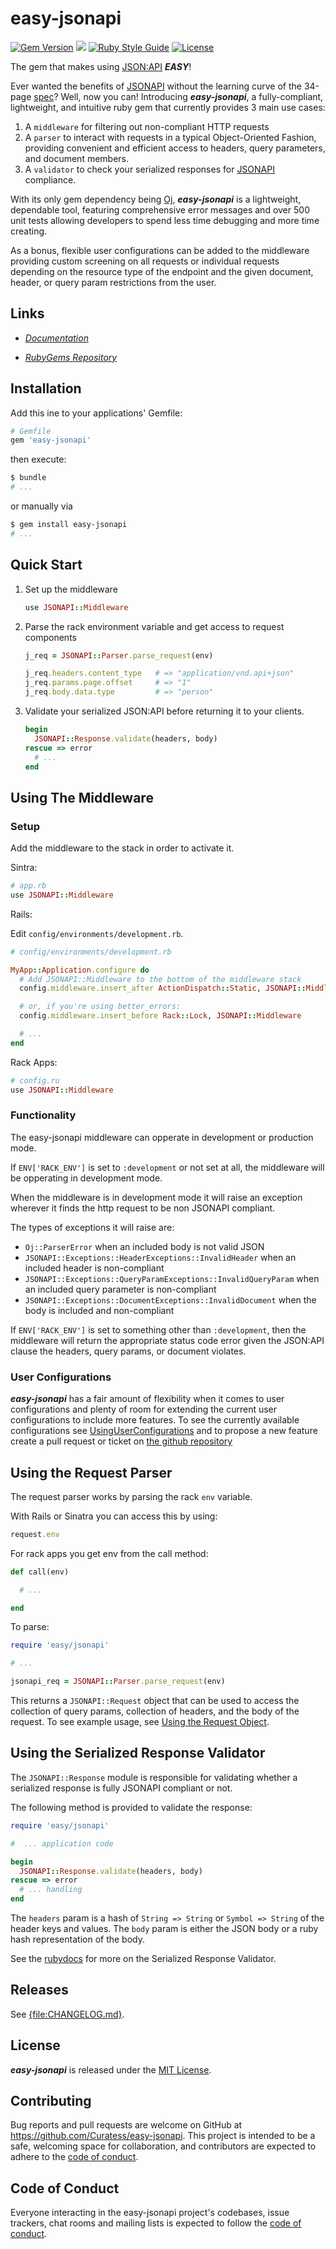 <!--
# @markup markdown
# @title README
-->

# easy-jsonapi

[![Gem Version](https://badge.fury.io/rb/easy-jsonapi.svg)](https://badge.fury.io/rb/easy-jsonapi)
![](https://ruby-gem-downloads-badge.herokuapp.com/easy-jsonapi?type=total&color=brightgreen)
[![Ruby Style Guide](https://img.shields.io/badge/code_style-rubocop-brightgreen.svg)](https://github.com/rubocop/rubocop)
[![License](https://img.shields.io/github/license/Curatess/easy-jsonapi)](https://img.shields.io)
<!-- [![Build Status](https://secure.travis-ci.org/jsonapi-rb/jsonapi-parser.svg?branch=master)](http://travis-ci.org/jsonapi-rb/parser?branch=master) -->

The gem that makes using [JSON:API](https://jsonapi.org/) ***EASY***!

Ever wanted the benefits of [JSONAPI](https://jsonapi.org/) without the learning curve of the 34-page [spec](https://jsonapi.org/format/)? Well, now you can! Introducing ***easy-jsonapi***, a fully-compliant, lightweight, and intuitive ruby gem that currently provides 3 main use cases:

1. A `middleware` for filtering out non-compliant HTTP requests
2. A `parser` to interact with requests in a typical Object-Oriented Fashion, providing convenient and efficient access to headers, query parameters, and document members.
3. A `validator` to check your serialized responses for [JSONAPI](https://jsonapi.org/) compliance.

With its only gem dependency being [Oj](https://github.com/ohler55/oj), ***easy-jsonapi*** is a lightweight, dependable tool, featuring comprehensive error messages and over 500 unit tests allowing developers to spend less time debugging and more time creating.

As a bonus, flexible user configurations can be added to the middleware providing custom screening on all requests or individual requests depending on the resource type of the endpoint and the given document, header, or query param restrictions from the user.

## Links

- [*Documentation*](https://rubydoc.info/github/Curatess/easy-jsonapi/master)

- [*RubyGems* *Repository*](https://rubygems.org/search?query=easy-jsonapi)

## Installation

Add this ine to your applications' Gemfile:

```bash
# Gemfile
gem 'easy-jsonapi'
```

then execute:

```bash
$ bundle
# ...
```

or manually via

```bash
$ gem install easy-jsonapi
# ...
```

## Quick Start

1. Set up the middleware

    ```ruby
    use JSONAPI::Middleware
    ```

2. Parse the rack environment variable and get access to request components

    ```ruby
    j_req = JSONAPI::Parser.parse_request(env)

    j_req.headers.content_type   # => "application/vnd.api+json"
    j_req.params.page.offset     # => "1"
    j_req.body.data.type         # => "person"
    ```

3. Validate your serialized JSON:API before returning it to your clients.

    ```ruby
    begin
      JSONAPI::Response.validate(headers, body)
    rescue => error
      # ...
    end
    ```

## Using The Middleware

### Setup

Add the middleware to the stack in order to activate it.

Sintra:

```ruby
# app.rb
use JSONAPI::Middleware
```

Rails:

Edit `config/environments/development.rb`.

```ruby
# config/environments/development.rb

MyApp::Application.configure do
  # Add JSONAPI::Middleware to the bottom of the middleware stack
  config.middleware.insert_after ActionDispatch::Static, JSONAPI::Middleware

  # or, if you're using better_errors:
  config.middleware.insert_before Rack::Lock, JSONAPI::Middleware

  # ...
end
```

Rack Apps:

```ruby
# config.ru
use JSONAPI::Middleware
```

### Functionality

The easy-jsonapi middleware can opperate in development or production mode.

If `ENV['RACK_ENV']` is set to `:development` or not set at all, the middleware will be opperating in development mode.

When the middleware is in development mode it will raise an exception wherever it finds the http request to be non JSONAPI compliant.

The types of exceptions it will raise are:

- `Oj::ParserError` when an included body is not valid JSON
- `JSONAPI::Exceptions::HeaderExceptions::InvalidHeader` when an included header is non-compliant
- `JSONAPI::Exceptions::QueryParamExceptions::InvalidQueryParam` when an included query parameter is non-compliant
- `JSONAPI::Exceptions::DocumentExceptions::InvalidDocument` when the body is included and non-compliant

If `ENV['RACK_ENV']` is set to something other than  `:development`, then the middleware will return the appropriate status code error given the JSON:API clause the headers, query params, or document violates.

### User Configurations

***easy-jsonapi*** has a fair amount of flexibility when it comes to user configurations and plenty of room for extending the current user configurations to include more features. To see the currently available configurations see [UsingUserConfigurations](https://github.com/Curatess/easy-jsonapi/UsingUserConfigurations.md) and to propose a new feature create a pull request or ticket on [the github repository](https://github.com/Curatess/easy-jsonapi)

## Using the Request Parser

The request parser works by parsing the rack `env` variable.

With Rails or Sinatra you can access this by using:

```ruby
request.env
```

For rack apps you get env from the call method:

```ruby
def call(env)

  # ...

end
```

To parse:

```ruby
require 'easy/jsonapi'

# ...

jsonapi_req = JSONAPI::Parser.parse_request(env)
```

This returns a `JSONAPI::Request` object that can be used to access the collection of query params, collection of headers, and the body of the request. To see example usage, see [Using the Request Object](https://github.com/Curatess/easy-jsonapi/UsingTheRequestObject.md).

## Using the Serialized Response Validator

The `JSONAPI::Response` module is responsible for validating whether a serialized response is fully JSONAPI compliant or not.

The following method is provided to validate the response:

```ruby
require 'easy/jsonapi'

#  ... application code

begin
  JSONAPI::Response.validate(headers, body)
rescue => error
  # ... handling
end
```

The `headers` param is a hash of `String => String` or `Symbol => String` of the header keys and values.
The `body` param is either the JSON body or a ruby hash representation of the body.

See the [rubydocs](https://rubydoc.info/github/Curatess/easy-jsonapi/master) for more on the Serialized Response Validator.

## Releases

See [{file:CHANGELOG.md}](https://github.com/Curatess/easy-jsonapi/CHANGELOG.md).

## License

***easy-jsonapi*** is released under the [MIT License](http://www.opensource.org/licenses/MIT).

## Contributing

Bug reports and pull requests are welcome on GitHub at https://github.com/Curatess/easy-jsonapi. This project is intended to be a safe, welcoming space for collaboration, and contributors are expected to adhere to the [code of conduct](https://github.com/Curatess/easy-jsonapi/blob/master/CODE_OF_CONDUCT.md).

## Code of Conduct

Everyone interacting in the easy-jsonapi project's codebases, issue trackers, chat rooms and mailing lists is expected to follow the [code of conduct](https://github.com/Curatess/easy-jsonapi/blob/master/CODE_OF_CONDUCT.md).

